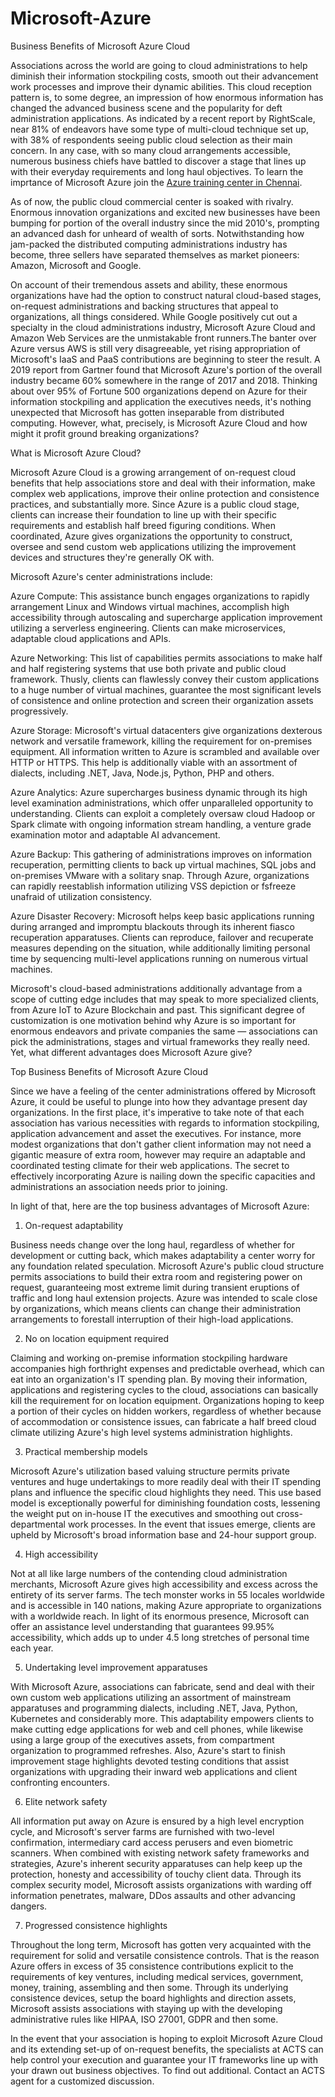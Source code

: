 # Microsoft-Azure
Business Benefits of Microsoft Azure Cloud

Associations across the world are going to cloud administrations to help diminish their information stockpiling costs, smooth out their advancement work processes and improve their dynamic abilities. This cloud reception pattern is, to some degree, an impression of how enormous information has changed the advanced business scene and the popularity for deft administration applications. As indicated by a recent report by RightScale, near 81% of endeavors have some type of multi-cloud technique set up, with 38% of respondents seeing public cloud selection as their main concern. In any case, with so many cloud arrangements accessible, numerous business chiefs have battled to discover a stage that lines up with their everyday requirements and long haul objectives. To learn the imprtance of Microsoft Azure join the [Azure training center in Chennai](https://intellipaat.com/microsoft-azure-training-chennai). 

As of now, the public cloud commercial center is soaked with rivalry. Enormous innovation organizations and excited new businesses have been bumping for portion of the overall industry since the mid 2010's, prompting an advanced dash for unheard of wealth of sorts. Notwithstanding how jam-packed the distributed computing administrations industry has become, three sellers have separated themselves as market pioneers: Amazon, Microsoft and Google. 

On account of their tremendous assets and ability, these enormous organizations have had the option to construct natural cloud-based stages, on-request administrations and backing structures that appeal to organizations, all things considered. While Google positively cut out a specialty in the cloud administrations industry, Microsoft Azure Cloud and Amazon Web Services are the unmistakable front runners.The banter over Azure versus AWS is still very disagreeable, yet rising appropriation of Microsoft's IaaS and PaaS contributions are beginning to steer the result. A 2019 report from Gartner found that Microsoft Azure's portion of the overall industry became 60% somewhere in the range of 2017 and 2018. Thinking about over 95% of Fortune 500 organizations depend on Azure for their information stockpiling and application the executives needs, it's nothing unexpected that Microsoft has gotten inseparable from distributed computing. However, what, precisely, is Microsoft Azure Cloud and how might it profit ground breaking organizations? 

What is Microsoft Azure Cloud? 

Microsoft Azure Cloud is a growing arrangement of on-request cloud benefits that help associations store and deal with their information, make complex web applications, improve their online protection and consistence practices, and substantially more. Since Azure is a public cloud stage, clients can increase their foundation to line up with their specific requirements and establish half breed figuring conditions. When coordinated, Azure gives organizations the opportunity to construct, oversee and send custom web applications utilizing the improvement devices and structures they're generally OK with. 

Microsoft Azure's center administrations include: 

Azure Compute: This assistance bunch engages organizations to rapidly arrangement Linux and Windows virtual machines, accomplish high accessibility through autoscaling and supercharge application improvement utilizing a serverless engineering. Clients can make microservices, adaptable cloud applications and APIs. 

Azure Networking: This list of capabilities permits associations to make half and half registering systems that use both private and public cloud framework. Thusly, clients can flawlessly convey their custom applications to a huge number of virtual machines, guarantee the most significant levels of consistence and online protection and screen their organization assets progressively. 

Azure Storage: Microsoft's virtual datacenters give organizations dexterous network and versatile framework, killing the requirement for on-premises equipment. All information written to Azure is scrambled and available over HTTP or HTTPS. This help is additionally viable with an assortment of dialects, including .NET, Java, Node.js, Python, PHP and others. 

Azure Analytics: Azure supercharges business dynamic through its high level examination administrations, which offer unparalleled opportunity to understanding. Clients can exploit a completely oversaw cloud Hadoop or Spark climate with ongoing information stream handling, a venture grade examination motor and adaptable AI advancement. 

Azure Backup: This gathering of administrations improves on information recuperation, permitting clients to back up virtual machines, SQL jobs and on-premises VMware with a solitary snap. Through Azure, organizations can rapidly reestablish information utilizing VSS depiction or fsfreeze unafraid of utilization consistency. 

Azure Disaster Recovery: Microsoft helps keep basic applications running during arranged and impromptu blackouts through its inherent fiasco recuperation apparatuses. Clients can reproduce, failover and recuperate measures depending on the situation, while additionally limiting personal time by sequencing multi-level applications running on numerous virtual machines. 

Microsoft's cloud-based administrations additionally advantage from a scope of cutting edge includes that may speak to more specialized clients, from Azure IoT to Azure Blockchain and past. This significant degree of customization is one motivation behind why Azure is so important for enormous endeavors and private companies the same — associations can pick the administrations, stages and virtual frameworks they really need. Yet, what different advantages does Microsoft Azure give? 

Top Business Benefits of Microsoft Azure Cloud 

Since we have a feeling of the center administrations offered by Microsoft Azure, it could be useful to plunge into how they advantage present day organizations. In the first place, it's imperative to take note of that each association has various necessities with regards to information stockpiling, application advancement and asset the executives. For instance, more modest organizations that don't gather client information may not need a gigantic measure of extra room, however may require an adaptable and coordinated testing climate for their web applications. The secret to effectively incorporating Azure is nailing down the specific capacities and administrations an association needs prior to joining. 

In light of that, here are the top business advantages of Microsoft Azure: 

1. On-request adaptability 

Business needs change over the long haul, regardless of whether for development or cutting back, which makes adaptability a center worry for any foundation related speculation. Microsoft Azure's public cloud structure permits associations to build their extra room and registering power on request, guaranteeing most extreme limit during transient eruptions of traffic and long haul extension projects. Azure was intended to scale close by organizations, which means clients can change their administration arrangements to forestall interruption of their high-load applications. 

2. No on location equipment required 

Claiming and working on-premise information stockpiling hardware accompanies high forthright expenses and predictable overhead, which can eat into an organization's IT spending plan. By moving their information, applications and registering cycles to the cloud, associations can basically kill the requirement for on location equipment. Organizations hoping to keep a portion of their cycles on hidden workers, regardless of whether because of accommodation or consistence issues, can fabricate a half breed cloud climate utilizing Azure's high level systems administration highlights. 

3. Practical membership models 

Microsoft Azure's utilization based valuing structure permits private ventures and huge undertakings to more readily deal with their IT spending plans and influence the specific cloud highlights they need. This use based model is exceptionally powerful for diminishing foundation costs, lessening the weight put on in-house IT the executives and smoothing out cross-departmental work processes. In the event that issues emerge, clients are upheld by Microsoft's broad information base and 24-hour support group. 

4. High accessibility 

Not at all like large numbers of the contending cloud administration merchants, Microsoft Azure gives high accessibility and excess across the entirety of its server farms. The tech monster works in 55 locales worldwide and is accessible in 140 nations, making Azure appropriate to organizations with a worldwide reach. In light of its enormous presence, Microsoft can offer an assistance level understanding that guarantees 99.95% accessibility, which adds up to under 4.5 long stretches of personal time each year. 

5. Undertaking level improvement apparatuses 

With Microsoft Azure, associations can fabricate, send and deal with their own custom web applications utilizing an assortment of mainstream apparatuses and programming dialects, including .NET, Java, Python, Kubernetes and considerably more. This adaptability empowers clients to make cutting edge applications for web and cell phones, while likewise using a large group of the executives assets, from compartment organization to programmed refreshes. Also, Azure's start to finish improvement stage highlights devoted testing conditions that assist organizations with upgrading their inward web applications and client confronting encounters. 

6. Elite network safety 

All information put away on Azure is ensured by a high level encryption cycle, and Microsoft's server farms are furnished with two-level confirmation, intermediary card access perusers and even biometric scanners. When combined with existing network safety frameworks and strategies, Azure's inherent security apparatuses can help keep up the protection, honesty and accessibility of touchy client data. Through its complex security model, Microsoft assists organizations with warding off information penetrates, malware, DDos assaults and other advancing dangers. 

7. Progressed consistence highlights 

Throughout the long term, Microsoft has gotten very acquainted with the requirement for solid and versatile consistence controls. That is the reason Azure offers in excess of 35 consistence contributions explicit to the requirements of key ventures, including medical services, government, money, training, assembling and then some. Through its underlying consistence devices, setup the board highlights and direction assets, Microsoft assists associations with staying up with the developing administrative rules like HIPAA, ISO 27001, GDPR and then some. 

In the event that your association is hoping to exploit Microsoft Azure Cloud and its extending set-up of on-request benefits, the specialists at ACTS can help control your execution and guarantee your IT frameworks line up with your drawn out business objectives. To find out additional. Contact an ACTS agent for a customized discussion.
